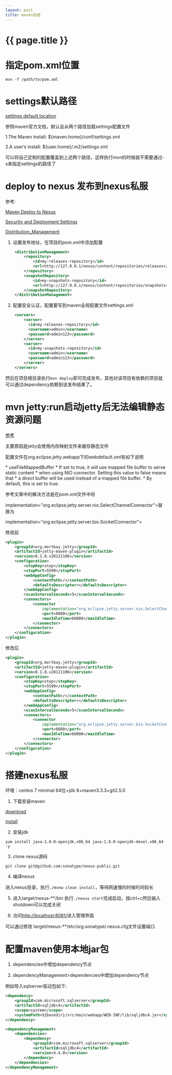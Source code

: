 ```yaml
---
layout: post
title: maven总结
---
```

{{ page.title }}
================

# 指定pom.xml位置

`mvn -f /path/to/pom.xml`

# settings默认路径

[settings default location](https://maven.apache.org/settings.html#Quick_Overview)

参照maven官方文档，默认会从两个路径加载settings配置文件

1.The Maven install: ${maven.home}/conf/settings.xml

2.A user’s install: ${user.home}/.m2/settings.xml

可以将自己定制的配置覆盖到上述两个路径，这样执行mvn的时候就不需要通过-s来指定settings的路径了

# deploy to nexus 发布到nexus私服

参考:

[Maven Deploy to Nexus](http://www.baeldung.com/maven-deploy-nexus)

[Security and Deployment Settings](https://maven.apache.org/guides/mini/guide-deployment-security-settings.html)

[Distribution_Management](http://maven.apache.org/pom.html#Distribution_Management)

1. 设置发布地址，在项目的pom.xml中添加配置

```xml
    <distributionManagement>
        <repository>
            <id>my-releases-repository</id>
            <url>http://127.0.0.1/nexus/content/repositories/releases</url>
        </repository>
        <snapshotRepository>
            <id>my-snapshots-repository</id>
            <url>http://127.0.0.1/nexus/content/repositories/snapshots</url>
        </snapshotRepository>
    </distributionManagement>
```

2. 配置安全认证，配置要写到maven全局配置文件settings.xml

```xml
    <servers>
        <server>
          <id>my-releases-repository</id>
          <username>admin</username>
          <password>admin123</password>
        </server>
        <server>
          <id>my-snapshots-repository</id>
          <username>admin</username>
          <password>admin123</password>
        </server>
    </servers>    
```

然后在项目根目录执行`mvn deploy`即可完成发布，其他对该项目有依赖的项目就可以通过dependency依赖到该发布结果了。

# mvn jetty:run启动jetty后无法编辑静态资源问题

[参考](http://false.ekta.is/2010/12/jettyrun-maven-plugin-file-locking-on-windows-a-better-way/)

主要原因是jetty会使用内存映射文件来缓存静态文件

配置文件在org.eclipse.jetty.webapp下的webdefault.xml有如下说明

 \*  useFileMappedBuffer
 \*  If set to true, it will use mapped file buffer to serve static content
 \*  when using NIO connector. Setting this value to false means that
 \*  a direct buffer will be used instead of a mapped file buffer.
 \*  By default, this is set to true.

 参考文章中的解决方法是在pom.xml文件中将
 
 implementation="org.eclipse.jetty.server.nio.SelectChannelConnector">替换为
 
 implementation="org.eclipse.jetty.server.bio.SocketConnector">
 
 修改前

```xml 
<plugin>
    <groupId>org.mortbay.jetty</groupId>
    <artifactId>jetty-maven-plugin</artifactId>
    <version>8.1.8.v20121106</version>
    <configuration>
        <stopKey>stop</stopKey>
        <stopPort>5599</stopPort>
        <webAppConfig>
            <contextPath>/</contextPath>
            <defaultsDescriptor></defaultsDescriptor>
        </webAppConfig>
        <scanIntervalSeconds>5</scanIntervalSeconds>
        <connectors>
            <connector
                implementation="org.eclipse.jetty.server.nio.SelectChannelConnector">
                <port>8080</port>
                <maxIdleTime>60000</maxIdleTime>
            </connector>
        </connectors>
    </configuration>
</plugin>
```

  修改后
  
```xml
<plugin>
    <groupId>org.mortbay.jetty</groupId>
    <artifactId>jetty-maven-plugin</artifactId>
    <version>8.1.8.v20121106</version>
    <configuration>
        <stopKey>stop</stopKey>
        <stopPort>5599</stopPort>
        <webAppConfig>
            <contextPath>/</contextPath>
            <defaultsDescriptor></defaultsDescriptor>
        </webAppConfig>
        <scanIntervalSeconds>5</scanIntervalSeconds>
        <connectors>
            <connector
                implementation="org.eclipse.jetty.server.bio.SocketConnector">
                <port>8080</port>
                <maxIdleTime>60000</maxIdleTime>
            </connector>
        </connectors>
    </configuration>
</plugin>
```
 

# 搭建nexus私服

环境：centos 7 minimal 64位+jdk 8+maven3.3.3+git2.5.0

1. 下载安装maven

[download](http://maven.apache.org/download.html)

[install](http://maven.apache.org/install.html)

2. 安装jdk

`yum install java-1.8.0-openjdk.x86_64 java-1.8.0-openjdk-devel.x86_64 -y`

3. clone nexus源码

`git clone git@github.com:sonatype/nexus-public.git`

4. 编译nexus

进入nexus目录，执行`./mvnw clean install`，等待网速慢的时候时间较长

5. 进入target/nexus-**/bin 执行`./nexus start`完成启动，按ctrl+c然后输入shutdown可以完成关闭

6. 访问[http://localhost:8081/](http://localhost:8081/)进入管理界面

可以通过修改 target/nexus-**/etc/org.sonatype/.nexus.cfg文件设置端口


# 配置maven使用本地jar包

1. dependencies中增加dependency节点

2. dependencyManagement>dependencies中增加dependency节点

例如导入sqlserver驱动包如下:

```xml
<dependency>
    <groupId>com.microsoft.sqlserver</groupId>
    <artifactId>sqljdbc4</artifactId>
    <scope>system</scope>
    <systemPath>${basedir}/src/main/webapp/WEB-INF/lib/sqljdbc4.jar</systemPath>
</dependency>

<dependencyManagement>
    <dependencies>
        <dependency>
            <groupId>com.microsoft.sqlserver</groupId>
            <artifactId>sqljdbc4</artifactId>
            <version>4.4.0</version>
        </dependency>
    </dependencies>
</dependencyManagement>
```
